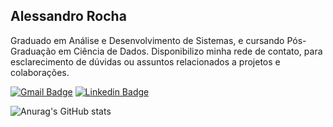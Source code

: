 ## Alessandro Rocha

Graduado em Análise e Desenvolvimento de Sistemas, e cursando Pós-Graduação em Ciência de Dados. Disponibilizo minha rede de contato, para esclarecimento de dúvidas ou assuntos relacionados a projetos e colaborações.

<a href="https://mail.google.com/mail/?view=cm&fs=1&tf=1&to=sandrorochadev@gmail.com"><img alt="Gmail Badge" src="https://img.shields.io/badge/-Email-000000?style=flat-square&labelColor=000000&logo=gmail&logoColor=white"/></a>
<a href="https://www.linkedin.com/in/sandrorochadev/"><img alt="Linkedin Badge" src="https://img.shields.io/badge/-LinkedIn-000000?style=flat-square&logo=linkedin&logoColor=white"/></a>

![Anurag's GitHub stats](https://github-readme-stats.vercel.app/api?username=sandrorochadev&show_icons=true&theme=shadow_red)

